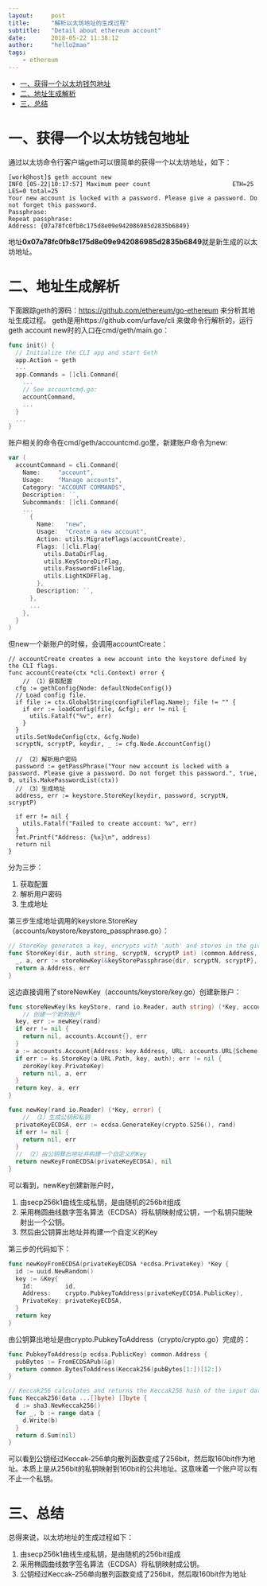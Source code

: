 ```yaml
---
layout:     post
title:      "解析以太坊地址的生成过程"
subtitle:   "Detail about ethereum account"
date:       2018-05-22 11:38:12
author:     "hello2mao"
tags:
    - ethereum
---
```


- [一、获得一个以太坊钱包地址](#%E4%B8%80%E8%8E%B7%E5%BE%97%E4%B8%80%E4%B8%AA%E4%BB%A5%E5%A4%AA%E5%9D%8A%E9%92%B1%E5%8C%85%E5%9C%B0%E5%9D%80)
- [二、地址生成解析](#%E4%BA%8C%E5%9C%B0%E5%9D%80%E7%94%9F%E6%88%90%E8%A7%A3%E6%9E%90)
- [三、总结](#%E4%B8%89%E6%80%BB%E7%BB%93)

# 一、获得一个以太坊钱包地址
通过以太坊命令行客户端geth可以很简单的获得一个以太坊地址，如下：

```
[work@host]$ geth account new
INFO [05-22|10:17:57] Maximum peer count                       ETH=25 LES=0 total=25
Your new account is locked with a password. Please give a password. Do not forget this password.
Passphrase:
Repeat passphrase:
Address: {07a78fc0fb8c175d8e09e942086985d2835b6849}
```

地址**0x07a78fc0fb8c175d8e09e942086985d2835b6849**就是新生成的以太坊地址。

# 二、地址生成解析
下面跟踪geth的源码：https://github.com/ethereum/go-ethereum 来分析其地址生成过程。
geth是用https://github.com/urfave/cli 来做命令行解析的，运行geth account new时的入口在cmd/geth/main.go：

```go
func init() {
  // Initialize the CLI app and start Geth
  app.Action = geth
  ...
  app.Commands = []cli.Command{
    ...
    // See accountcmd.go:
    accountCommand,
    ...
  }
  ...
}
```

账户相关的命令在cmd/geth/accountcmd.go里，新建账户命令为new:  

```go
var (
  accountCommand = cli.Command{
    Name:     "account",
    Usage:    "Manage accounts",
    Category: "ACCOUNT COMMANDS",
    Description: ``,
    Subcommands: []cli.Command{
    ...
      {
        Name:   "new",
        Usage:  "Create a new account",
        Action: utils.MigrateFlags(accountCreate),
        Flags: []cli.Flag{
          utils.DataDirFlag,
          utils.KeyStoreDirFlag,
          utils.PasswordFileFlag,
          utils.LightKDFFlag,
        },
        Description: ``,
      },
      ...
    },
  }
)
```

但new一个新账户的时候，会调用accountCreate：  

```text
// accountCreate creates a new account into the keystore defined by the CLI flags.
func accountCreate(ctx *cli.Context) error {
    // （1）获取配置
  cfg := gethConfig{Node: defaultNodeConfig()}
  // Load config file.
  if file := ctx.GlobalString(configFileFlag.Name); file != "" {
    if err := loadConfig(file, &cfg); err != nil {
      utils.Fatalf("%v", err)
    }
  }
  utils.SetNodeConfig(ctx, &cfg.Node)
  scryptN, scryptP, keydir, _ := cfg.Node.AccountConfig()

  // （2）解析用户密码
  password := getPassPhrase("Your new account is locked with a password. Please give a password. Do not forget this password.", true, 0, utils.MakePasswordList(ctx))
  // （3）生成地址
  address, err := keystore.StoreKey(keydir, password, scryptN, scryptP)

  if err != nil {
    utils.Fatalf("Failed to create account: %v", err)
  }
  fmt.Printf("Address: {%x}\n", address)
  return nil
}
```

分为三步：

 1. 获取配置
 2. 解析用户密码
 3. 生成地址
 
第三步生成地址调用的keystore.StoreKey（accounts/keystore/keystore_passphrase.go）：

```go
// StoreKey generates a key, encrypts with 'auth' and stores in the given directory
func StoreKey(dir, auth string, scryptN, scryptP int) (common.Address, error) {
  _, a, err := storeNewKey(&keyStorePassphrase{dir, scryptN, scryptP}, crand.Reader, auth)
  return a.Address, err
}
```

这边直接调用了storeNewKey（accounts/keystore/key.go）创建新账户：  

```go
func storeNewKey(ks keyStore, rand io.Reader, auth string) (*Key, accounts.Account, error) {
    // 创建一个新的账户
  key, err := newKey(rand)
  if err != nil {
    return nil, accounts.Account{}, err
  }
  a := accounts.Account{Address: key.Address, URL: accounts.URL{Scheme: KeyStoreScheme, Path: ks.JoinPath(keyFileName(key.Address))}}
  if err := ks.StoreKey(a.URL.Path, key, auth); err != nil {
    zeroKey(key.PrivateKey)
    return nil, a, err
  }
  return key, a, err
}

func newKey(rand io.Reader) (*Key, error) {
    // （1）生成公钥和私钥
  privateKeyECDSA, err := ecdsa.GenerateKey(crypto.S256(), rand)
  if err != nil {
    return nil, err
  }
  // （2）由公钥算出地址并构建一个自定义的Key
  return newKeyFromECDSA(privateKeyECDSA), nil
}
```

可以看到，newKey创建新账户时，  

 1. 由secp256k1曲线生成私钥，是由随机的256bit组成
 2. 采用椭圆曲线数字签名算法（ECDSA）将私钥映射成公钥，一个私钥只能映射出一个公钥。
 3. 然后由公钥算出地址并构建一个自定义的Key
 
第三步的代码如下：

```go
func newKeyFromECDSA(privateKeyECDSA *ecdsa.PrivateKey) *Key {
  id := uuid.NewRandom()
  key := &Key{
    Id:         id,
    Address:    crypto.PubkeyToAddress(privateKeyECDSA.PublicKey),
    PrivateKey: privateKeyECDSA,
  }
  return key
}
```

由公钥算出地址是由crypto.PubkeyToAddress（crypto/crypto.go）完成的：

```go
func PubkeyToAddress(p ecdsa.PublicKey) common.Address {
  pubBytes := FromECDSAPub(&p)
  return common.BytesToAddress(Keccak256(pubBytes[1:])[12:])
}

// Keccak256 calculates and returns the Keccak256 hash of the input data.
func Keccak256(data ...[]byte) []byte {
  d := sha3.NewKeccak256()
  for _, b := range data {
    d.Write(b)
  }
  return d.Sum(nil)
}
```

可以看到公钥经过Keccak-256单向散列函数变成了256bit，然后取160bit作为地址。本质上是从256bit的私钥映射到160bit的公共地址。这意味着一个账户可以有不止一个私钥。

# 三、总结
总得来说，以太坊地址的生成过程如下：  
 1. 由secp256k1曲线生成私钥，是由随机的256bit组成  
 2. 采用椭圆曲线数字签名算法（ECDSA）将私钥映射成公钥。  
 3. 公钥经过Keccak-256单向散列函数变成了256bit，然后取160bit作为地址  
